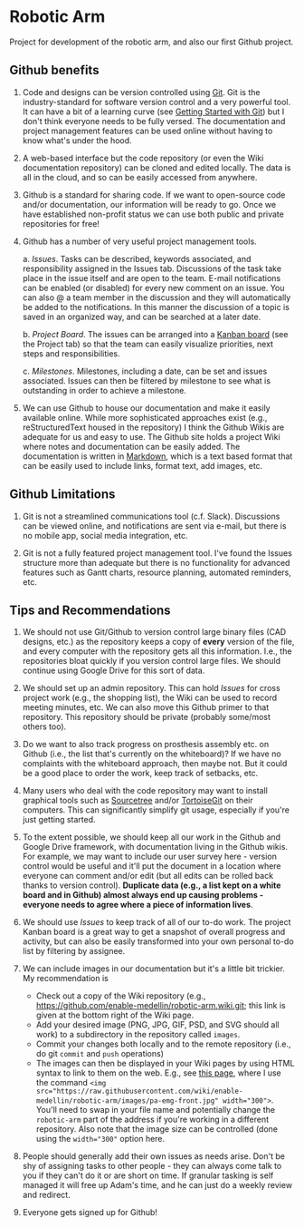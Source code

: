 # Robotic Arm

Project for development of the robotic arm, and also our first Github project.  

## Github benefits

1. Code and designs can be version controlled using [Git](https://git-scm.com).  Git is the industry-standard for software version control and a very powerful tool.  It can have a bit of a learning curve (see [Getting Started with Git](https://git-scm.com)) but I don't think everyone needs to be fully versed.  The documentation and project management features can be used online without having to know what's under the hood.  

1. A web-based interface but the code repository (or even the Wiki documentation repository) can be cloned and edited locally.  The data is all in the cloud, and so can be easily accessed from anywhere.

1. Github is a standard for sharing code.  If we want to open-source code and/or documentation, our information will be ready to go.  Once we have established non-profit status we can use both public and private repositories for free!

1. Github has a number of very useful project management tools.

   a. *Issues*. Tasks can be described, keywords associated, and responsibility assigned in the Issues tab.  Discussions of the task take place in the issue itself and are open to the team.  E-mail notifications can be enabled (or disabled) for every new comment on an issue.  You can also @ a team member in the discussion and they will automatically be added to the notifications.  In this manner the discussion of a topic is saved in an organized way, and can be searched at a later date.

   b. *Project Board*. The issues can be arranged into a [Kanban board](https://kanbanize.com/kanban-resources/getting-started/what-is-kanban-board/) (see the Project tab) so that the team can easily visualize priorities, next steps and responsibilities.
   
   c. *Milestones*. Milestones, including a date, can be set and issues associated.  Issues can then be filtered by milestone to see what is outstanding in order to achieve a milestone. 
   
1. We can use Github to house our documentation and make it easily available online.  While more sophisticated approaches exist (e.g., reStructuredText housed in the repository) I think the Github Wikis are adequate for us and easy to use.  The Github site holds a project Wiki where notes and documentation can be easily added.  The documentation is written in [Markdown](https://help.github.com/articles/basic-writing-and-formatting-syntax/), which is a text based format that can be easily used to include links, format text, add images, etc.

## Github Limitations

1. Git is not a streamlined communications tool (c.f. Slack).  Discussions can be viewed online, and notifications are sent via e-mail, but there is no mobile app, social media integration, etc.

1. Git is not a fully featured project management tool.  I've found the Issues structure more than adequate but there is no functionality for advanced features such as Gantt charts, resource planning, automated reminders, etc.

## Tips and Recommendations 

1. We should not use Git/Github to version control large binary files (CAD designs, etc.) as the repository keeps a copy of **every** version of the file, and every computer with the repository gets all this information.  I.e., the repositories bloat quickly if you version control large files.  We should continue using Google Drive for this sort of data.

1. We should set up an admin repository.  This can hold *Issues* for cross project work (e.g., the shopping list), the Wiki can be used to record meeting minutes, etc. We can also move this Github primer to that repository.  This repository should be private (probably some/most others too).

1. Do we want to also track progress on prosthesis assembly etc. on Github (i.e., the list that's currently on the whiteboard)? If we have no complaints with the whiteboard approach, then maybe not.  But it could be a good place to order the work, keep track of setbacks, etc.

1. Many users who deal with the code repository may want to install graphical tools such as [Sourcetree](https://www.sourcetreeapp.com) and/or [TortoiseGit](https://tortoisegit.org) on their computers.  This can significantly simplify git usage, especially if you're just getting started.

1. To the extent possible, we should keep all our work in the Github and Google Drive framework, with documentation living in the Github wikis.  For example, we may want to include our user survey here - version control would be useful and it'll put the document in a location where everyone can comment and/or edit (but all edits can be rolled back thanks to version control). **Duplicate data (e.g., a list kept on a white board and in Github) almost always end up causing problems - everyone needs to agree where a piece of information lives**.

1. We should use *Issues* to keep track of all of our to-do work.  The project Kanban board is a great way to get a snapshot of overall progress and activity, but can also be easily transformed into your own personal to-do list by filtering by assignee.

1. We can include images in our documentation but it's a little bit trickier.  My recommendation is
   * Check out a copy of the Wiki repository (e.g., https://github.com/enable-medellin/robotic-arm.wiki.git; this link is given at the bottom right of the Wiki page.
   * Add your desired image (PNG, JPG, GIF, PSD, and SVG should all work) to a subdirectory in the repository called `images`.
   * Commit your changes both locally and to the remote repository (i.e., do git `commit` and `push` operations)
   * The images can then be displayed in your Wiki pages by using HTML syntax to link to them on the web.  E.g., see [this page](https://github.com/enable-medellin/robotic-arm/wiki/Protesis-Avanzadas-EMG-Sensor), where I use the command `<img src="https://raw.githubusercontent.com/wiki/enable-medellin/robotic-arm/images/pa-emg-front.jpg" width="300">`.  You'll need to swap in your file name and potentially change the `robotic-arm` part of the address if you're working in a different repository.  Also note that the image size can be controlled (done using the `width="300"` option here.
   
1. People should generally add their own issues as needs arise.  Don't be shy of assigning tasks to other people - they can always come talk to you if they can't do it or are short on time.  If granular tasking is self managed it will free up Adam's time, and he can just do a weekly review and redirect.

1. Everyone gets signed up for Github!

